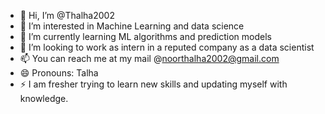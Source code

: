 - 👋 Hi, I’m @Thalha2002
- 👀 I’m interested in Machine Learning and data science
- 🌱 I’m currently learning ML algorithms and prediction models
- 💞️ I’m looking to work as intern in a reputed company as a data scientist 
- 📫 You can reach me at my mail @noorthalha2002@gmail.com
- 😄 Pronouns: Talha
- ⚡ I am fresher trying to learn new skills and updating myself with knowledge.

<!---
Thalha2002/Thalha2002 is a ✨ special ✨ repository because its `README.md` (this file) appears on your GitHub profile.
You can click the Preview link to take a look at your changes.
--->
